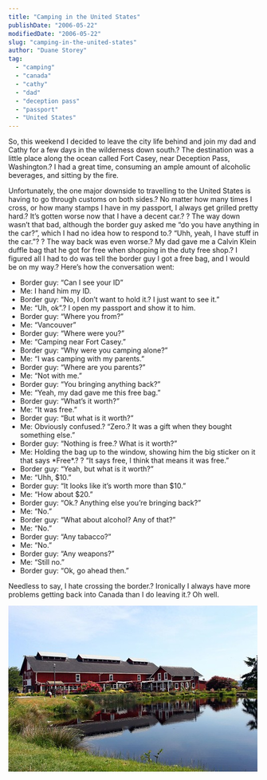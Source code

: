 ```yaml
---
title: "Camping in the United States"
publishDate: "2006-05-22"
modifiedDate: "2006-05-22"
slug: "camping-in-the-united-states"
author: "Duane Storey"
tag:
  - "camping"
  - "canada"
  - "cathy"
  - "dad"
  - "deception pass"
  - "passport"
  - "United States"
---
```


So, this weekend I decided to leave the city life behind and join my dad and Cathy for a few days in the wilderness down south.? The destination was a little place along the ocean called Fort Casey, near Deception Pass, Washington.? I had a great time, consuming an ample amount of alcoholic beverages, and sitting by the fire.

Unfortunately, the one major downside to travelling to the United States is having to go through customs on both sides.? No matter how many times I cross, or how many stamps I have in my passport, I always get grilled pretty hard.? It’s gotten worse now that I have a decent car.? ? The way down wasn’t that bad, although the border guy asked me “do you have anything in the car?”, which I had no idea how to respond to.? “Uhh, yeah, I have stuff in the car.”? ? The way back was even worse.? My dad gave me a Calvin Klein duffle bag that he got for free when shopping in the duty free shop.? I figured all I had to do was tell the border guy I got a free bag, and I would be on my way.? Here’s how the conversation went:

- Border guy: “Can I see your ID”
- Me: I hand him my ID.
- Border guy: “No, I don’t want to hold it.? I just want to see it.”
- Me: “Uh, ok”.? I open my passport and show it to him.
- Border guy: “Where you from?”
- Me: “Vancouver”
- Border guy: “Where were you?”
- Me: “Camping near Fort Casey.”
- Border guy: “Why were you camping alone?”
- Me: “I was camping with my parents.”
- Border guy: “Where are you parents?”
- Me: “Not with me.”
- Border guy: “You bringing anything back?”
- Me: “Yeah, my dad gave me this free bag.”
- Border guy: “What’s it worth?”
- Me: “It was free.”
- Border guy: “But what is it worth?”
- Me: Obviously confused.? “Zero.? It was a gift when they bought something else.”
- Border guy: “Nothing is free.? What is it worth?”
- Me: Holding the bag up to the window, showing him the big sticker on it that says \*Free\*.? ? “It says free, I think that means it was free.”
- Border guy: “Yeah, but what is it worth?”
- Me: “Uhh, $10.”
- Border guy: “It looks like it’s worth more than $10.”
- Me: “How about $20.”
- Border guy: “Ok.? Anything else you’re bringing back?”
- Me: “No.”
- Border guy: “What about alcohol? Any of that?”
- Me: “No.”
- Border guy: “Any tabacco?”
- Me: “No.”
- Border guy: “Any weapons?”
- Me: “Still no.”
- Border guy: “Ok, go ahead then.”

Needless to say, I hate crossing the border.? Ironically I always have more problems getting back into Canada than I do leaving it.? Oh well.

[![A barn](_images/camping-in-the-united-states-1.jpg)](http://www.flickr.com/photos/duanestorey/151402623/)